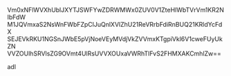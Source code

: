 Vm0xNFlWVXhUblJXYTJSWFYwZDRWMWx0ZUV0V1ZteHlWbTVrVm1KR2NIbFdW
M1JQVmxaS2NsWnFWbFZpClJuQnlXVlZhU21ReVRrbFdiRnBUQ21KRldYcFdX
SEJEVkRKU1NGSnJWbE5pVjNoeVEyMVdjVkZVVmxKTgpiVkl6V1cweFUyUkZN
VVZOUlhSRVlsZG9OVmt4UlRsUVVXOUxaVWRhTlFvS2FHMXAKCmhlZw==

adl